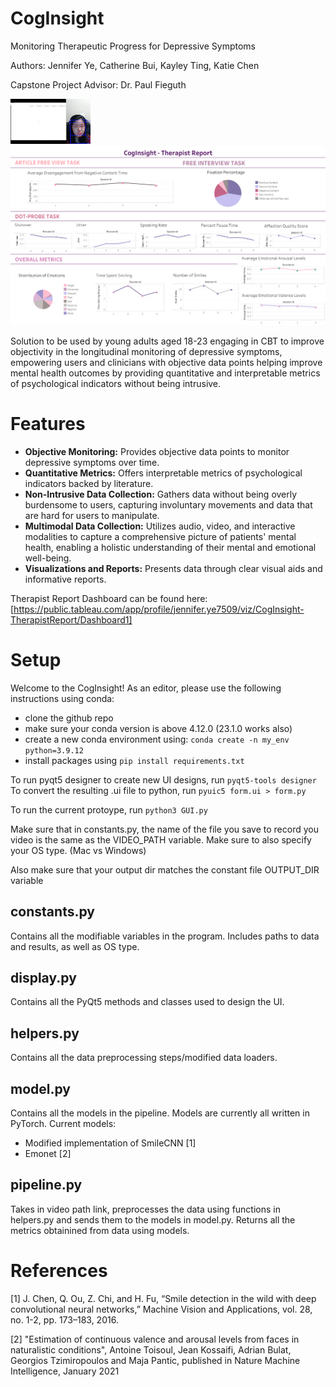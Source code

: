 # CogInsight
Monitoring Therapeutic Progress for Depressive Symptoms

Authors: Jennifer Ye, Catherine Bui, Kayley Ting, Katie Chen

Capstone Project Advisor: Dr. Paul Fieguth

![alt text](demo.gif)
![alt text](therapist-report.png)

Solution to be used by young adults aged 18-23 engaging in CBT to improve objectivity in the longitudinal monitoring of depressive symptoms, empowering users and clinicians with objective data points helping improve mental health outcomes by providing quantitative and interpretable metrics of psychological indicators without being intrusive.

# Features
- **Objective Monitoring:** Provides objective data points to monitor depressive symptoms over time.
- **Quantitative Metrics:** Offers interpretable metrics of psychological indicators backed by literature.
- **Non-Intrusive Data Collection:** Gathers data without being overly burdensome to users, capturing involuntary movements and data that are hard for users to manipulate.
- **Multimodal Data Collection:** Utilizes audio, video, and interactive modalities to capture a comprehensive picture of patients' mental health, enabling a holistic understanding of their mental and emotional well-being.
- **Visualizations and Reports:** Presents data through clear visual aids and informative reports.

Therapist Report Dashboard can be found here: [https://public.tableau.com/app/profile/jennifer.ye7509/viz/CogInsight-TherapistReport/Dashboard1]

# Setup

Welcome to the CogInsight! As an editor, please use the following instructions using conda:

- clone the github repo
- make sure your conda version is above 4.12.0 (23.1.0 works also)
- create a new conda environment using: ```conda create -n my_env python=3.9.12 ```
- install packages using ```pip install requirements.txt```


To run pyqt5 designer to create new UI designs, run ```pyqt5-tools designer```
To convert the resulting .ui file to python, run ```pyuic5 form.ui > form.py ```

To run the current protoype, run ```python3 GUI.py```

Make sure that in constants.py, the name of the file you save to record you video is the same as the VIDEO_PATH variable. 
Make sure to also specify your OS type. (Mac vs Windows)

Also make sure that your output dir matches the constant file OUTPUT_DIR variable

## constants.py
Contains all the modifiable variables in the program. Includes paths to data and results, as well as OS type.

## display.py
Contains all the PyQt5 methods and classes used to design the UI.

## helpers.py 
Contains all the data preprocessing steps/modified data loaders.

## model.py 
Contains all the models in the pipeline. Models are currently all written in PyTorch.
Current models:
- Modified implementation of SmileCNN [1]
- Emonet [2]

## pipeline.py
Takes in video path link, preprocesses the data using functions in helpers.py and sends them to the models in model.py. Returns all the metrics obtainined from data using models.


# References
[1] J. Chen, Q. Ou, Z. Chi, and H. Fu, “Smile detection in the wild with deep convolutional neural networks,” Machine Vision and Applications, vol. 28, no. 1-2, pp. 173–183, 2016.

[2] "Estimation of continuous valence and arousal levels from faces in naturalistic conditions", Antoine Toisoul, Jean Kossaifi, Adrian Bulat, Georgios Tzimiropoulos and Maja Pantic, published in Nature Machine Intelligence, January 2021


